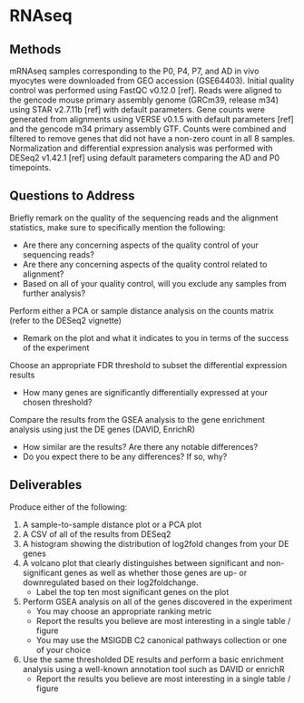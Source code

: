 # RNAseq

## Methods
mRNAseq samples corresponding to the P0, P4, P7, and AD in vivo myocytes were downloaded from GEO accession (GSE64403). 
Initial quality control was performed using FastQC v0.12.0 [ref]. Reads were aligned to the gencode mouse primary assembly
genome (GRCm39, release m34) using STAR v2.7.11b [ref] with default parameters. Gene counts were generated from alignments 
using VERSE v0.1.5 with default parameters [ref] and the gencode m34 primary assembly GTF. Counts were combined and filtered
to remove genes that did not have a non-zero count in all 8 samples. Normalization and differential expression analysis was 
performed with DESeq2 v1.42.1 [ref] using default parameters comparing the AD and P0 timepoints.

## Questions to Address
Briefly remark on the quality of the sequencing reads and the alignment statistics, make sure to specifically mention the following:
  - Are there any concerning aspects of the quality control of your sequencing reads?
  - Are there any concerning aspects of the quality control related to alignment?
  - Based on all of your quality control, will you exclude any samples from further analysis?

Perform either a PCA or sample distance analysis on the counts matrix (refer to the DESeq2 vignette)
  - Remark on the plot and what it indicates to you in terms of the success of the experiment

Choose an appropriate FDR threshold to subset the differential expression results
  - How many genes are significantly differentially expressed at your chosen threshold?

Compare the results from the GSEA analysis to the gene enrichment analysis using just the DE genes (DAVID, EnrichR)
  - How similar are the results? Are there any notable differences?
  - Do you expect there to be any differences? If so, why?


## Deliverables
Produce either of the following:
1. A sample-to-sample distance plot or a PCA plot
2. A CSV of all of the results from DESeq2
3. A histogram showing the distribution of log2fold changes from your DE genes
4. A volcano plot that clearly distinguishes between significant and non-significant genes as well as whether those genes are
   up- or downregulated based on their log2foldchange. 
    - Label the top ten most significant genes on the plot
6. Perform GSEA analysis on all of the genes discovered in the experiment
    - You may choose an appropriate ranking metric
    - Report the results you believe are most interesting in a single table / figure
    - You may use the MSIGDB C2 canonical pathways collection or one of your choice
7. Use the same thresholded DE results and perform a basic enrichment analysis using a well-known annotation tool such
   as DAVID or enrichR
     - Report the results you believe are most interesting in a single table / figure

